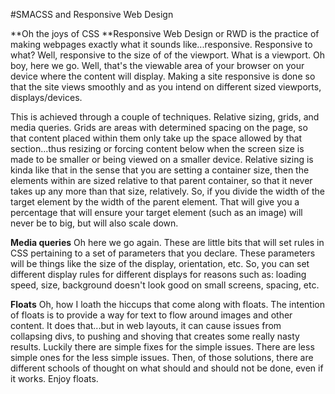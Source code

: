 #SMACSS and Responsive Web Design

**Oh the joys of CSS **Responsive Web Design or RWD is the practice of making webpages exactly what it sounds like...responsive. Responsive to what? Well, responsive to the size of of the viewport. What is a viewport. Oh boy, here we go. Well, that's the viewable area of your browser on your device where the content will display. Making a site responsive is done so that the site views smoothly and as you intend on different sized viewports, displays/devices.

This is achieved through a couple of techniques. Relative sizing, grids, and media queries. Grids are areas with determined spacing on the page, so that content placed within them only take up the space allowed by that section...thus resizing or forcing content below when the screen size is made to be smaller or being viewed on a smaller device. Relative sizing is kinda like that in the sense that you are setting a container size, then the elements within are sized relative to that parent container, so that it never takes up any more than that size, relatively. So, if you divide the width of the target element by the width of the parent element. That will give you a percentage that will ensure your target element (such as an image) will never be to big, but will also scale down.

**Media queries** Oh here we go again. These are little bits that will set rules in CSS pertaining to a set of parameters that you declare. These parameters will be things like the size of the display, orientation, etc. So, you can set different display rules for different displays for reasons such as: loading speed, size, background doesn't look good on small screens, spacing, etc.

**Floats** Oh, how I loath the hiccups that come along with floats. The intention of floats is to provide a way for text to flow around images and other content. It does that...but in web layouts, it can cause issues from collapsing divs, to pushing and shoving that creates some really nasty results. Luckily there are simple fixes for the simple issues. There are less simple ones for the less simple issues. Then, of those solutions, there are different schools of thought on what should and should not be done, even if it works. Enjoy floats.